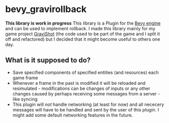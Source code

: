 # bevy_gravirollback

**This library is work in progress**
This library is a Plugin for the [Bevy engine](https://github.com/bevyengine/bevy) and can be used to implement rollback. I made this library mainly for my game project [GraviShot](https://github.com/tomaspecl/gravishot) (the code used to be part of the game and I split it off and refactored) but I decided that it might become useful to others one day.

## What is it supposed to do?
* Save specified components of specified entities (and resources) each game frame
* Whenever a frame in the past is modified it will be reloaded and resimulated - modifications can be changes of inputs or any other changes caused by perhaps receiving some messages from a server - like syncing
* This plugin will _not_ handle networking (at least for now) and all nececery messages will have to be handled and sent by the user of this plugin. I might add some default networking features in the future.